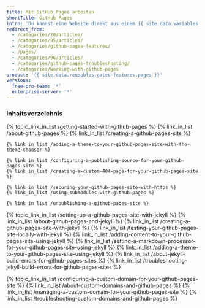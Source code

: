```yaml
---
title: Mit GitHub Pages arbeiten
shortTitle: GitHub Pages
intro: 'Du kannst eine Website direkt aus einem {{ site.data.variables.product.product_name }}-Repository erstellen.'
redirect_from:
  - /categories/20/articles/
  - /categories/95/articles/
  - /categories/github-pages-features/
  - /pages/
  - /categories/96/articles/
  - /categories/github-pages-troubleshooting/
  - /categories/working-with-github-pages
product: '{{ site.data.reusables.gated-features.pages }}'
versions:
  free-pro-team: '*'
  enterprise-server: '*'
---
```



### Inhaltsverzeichnis

{% topic_link_in_list /getting-started-with-github-pages %}
    {% link_in_list /about-github-pages %}
    {% link_in_list /creating-a-github-pages-site %}
<!-- if currentVersion == "free-pro-team@latest" -->
    {% link_in_list /adding-a-theme-to-your-github-pages-site-with-the-theme-chooser %}
<!-- endif -->
    {% link_in_list /configuring-a-publishing-source-for-your-github-pages-site %}
    {% link_in_list /creating-a-custom-404-page-for-your-github-pages-site %}
<!-- if currentVersion == "free-pro-team@latest" -->
    {% link_in_list /securing-your-github-pages-site-with-https %}
    {% link_in_list /using-submodules-with-github-pages %}
<!-- endif -->
    {% link_in_list /unpublishing-a-github-pages-site %}
{% topic_link_in_list /setting-up-a-github-pages-site-with-jekyll %}
    {% link_in_list /about-github-pages-and-jekyll %}
    {% link_in_list /creating-a-github-pages-site-with-jekyll %}
    {% link_in_list /testing-your-github-pages-site-locally-with-jekyll %}
    {% link_in_list /adding-content-to-your-github-pages-site-using-jekyll %}
    {% link_in_list /setting-a-markdown-processor-for-your-github-pages-site-using-jekyll %}
    {% link_in_list /adding-a-theme-to-your-github-pages-site-using-jekyll %}
    {% link_in_list /about-jekyll-build-errors-for-github-pages-sites %}
    {% link_in_list /troubleshooting-jekyll-build-errors-for-github-pages-sites %}
<!-- if currentVersion == "free-pro-team@latest" -->
{% topic_link_in_list /configuring-a-custom-domain-for-your-github-pages-site %}
    {% link_in_list /about-custom-domains-and-github-pages %}
    {% link_in_list /managing-a-custom-domain-for-your-github-pages-site %}
    {% link_in_list /troubleshooting-custom-domains-and-github-pages %}
<!-- endif -->

